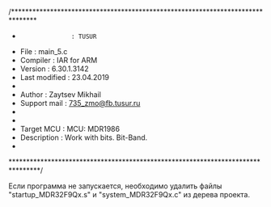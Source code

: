 /*******************************************************************************
*                   : TUSUR
* File              : main_5.c
* Compiler          : IAR for ARM 
* Version           : 6.30.1.3142
* Last modified     : 23.04.2019
* 
* Author            : Zaytsev Mikhail
* Support mail      : 735_zmo@fb.tusur.ru
* 
*
* Target MCU        : MCU: MDR1986
* Description       : Work with bits. Bit-Band. 
*
********************************************************************************/

Если программа не запускается, необходимо удалить файлы "startup_MDR32F9Qx.s" и "system_MDR32F9Qx.c" из дерева проекта.  
